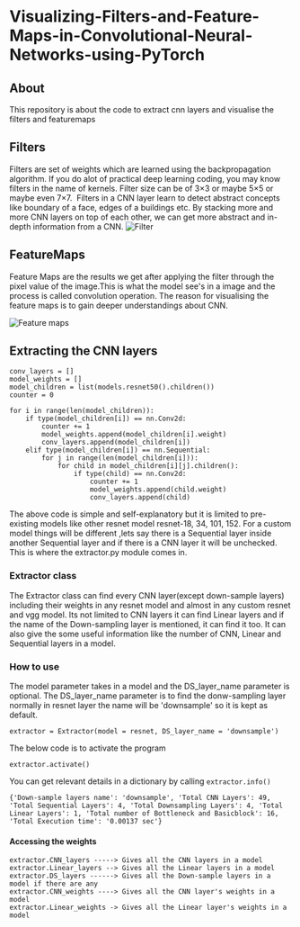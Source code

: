 # Visualizing-Filters-and-Feature-Maps-in-Convolutional-Neural-Networks-using-PyTorch

## About

This repository is about the code to extract cnn layers and visualise the filters and featuremaps

## Filters

Filters are set of weights which are learned using the backpropagation algorithm. If you do alot of practical deep learning coding, you may know filters in the name of kernels. Filter size can be of 3×3 or maybe 5×5 or maybe even 7×7. 
Filters in a CNN layer learn to detect abstract concepts like boundary of a face, edges of a buildings etc. By stacking more and more CNN layers on top of each other, we can get more abstract and in-depth information from a CNN.
![Filter](https://cdn-images-1.medium.com/max/1200/1*obE_Fc8k2LEcSIr057eubQ.png)

## FeatureMaps

Feature Maps are the results we get after applying the filter through the pixel value of the image.This is what the model see's in a image and the process is called convolution operation. The reason for visualising the feature maps is to gain deeper understandings about CNN.


![Feature maps](https://cdn-images-1.medium.com/max/800/1*dMsu9z5eP-aXZXXHkXP4vg.png)

## Extracting the CNN layers

```
conv_layers = []
model_weights = []
model_children = list(models.resnet50().children())
counter = 0

for i in range(len(model_children)):
    if type(model_children[i]) == nn.Conv2d:
        counter += 1
        model_weights.append(model_children[i].weight)
        conv_layers.append(model_children[i])
    elif type(model_children[i]) == nn.Sequential:
        for j in range(len(model_children[i])):
            for child in model_children[i][j].children():
                if type(child) == nn.Conv2d:
                    counter += 1
                    model_weights.append(child.weight)
                    conv_layers.append(child)
```
The above code is simple and self-explanatory but it is limited to pre-existing models like other resnet model resnet-18, 34, 101, 152. For a custom model things will be different ,lets say there is a Sequential layer inside another Sequential layer and if there is a CNN layer it will be unchecked.
This is where the extractor.py module comes in. 

### Extractor class
The Extractor class can find every CNN layer(except down-sample layers) including their weights in any resnet model and almost in any custom resnet and vgg model. Its not limited to CNN layers it can find Linear layers and if the name of the Down-sampling layer is mentioned, it 
can find it too. It can also give the some useful information like the number of CNN, Linear and Sequential layers in a model.

### How to use
The model parameter takes in a model and the DS_layer_name parameter is optional. The DS_layer_name parameter is to find the donw-sampling layer normally in resnet layer the name will be
'downsample' so it is kept as default.

```
extractor = Extractor(model = resnet, DS_layer_name = 'downsample')
```
The below code is to activate the program 
```
extractor.activate()
```
You can get relevant details in a dictionary by calling ```extractor.info()```
```
{'Down-sample layers name': 'downsample', 'Total CNN Layers': 49, 'Total Sequential Layers': 4, 'Total Downsampling Layers': 4, 'Total Linear Layers': 1, 'Total number of Bottleneck and Basicblock': 16, 'Total Execution time': '0.00137 sec'}
```
#### Accessing the weights
```
extractor.CNN_layers -----> Gives all the CNN layers in a model
extractor.Linear_layers --> Gives all the Linear layers in a model
extractor.DS_layers ------> Gives all the Down-sample layers in a model if there are any
extractor.CNN_weights ----> Gives all the CNN layer's weights in a model
extractor.Linear_weights -> Gives all the Linear layer's weights in a model

```
